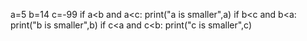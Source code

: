 a=5
b=14
c=-99
if a<b and a<c:
    print("a is smaller",a)
if b<c and b<a:
    print("b is smaller",b)
if c<a and c<b:
   print("c is smaller",c)
